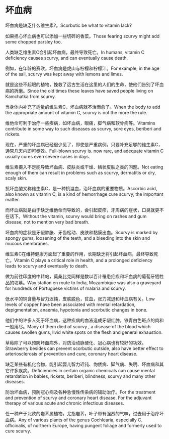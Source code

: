 # 坏血病

<p><span class="chinese">坏血病是缺乏什么维生素?。</span><span class="english">Scorbutic be what to vitamin lack?</span></p>

<p><span class="chinese">如果担心坏血病也可以添加一些切碎的香菜。</span><span class="english">Those fearing scurvy might add some chopped parsley too.</span></p>

<p><span class="chinese">人类缺乏维生素C会引起坏血病，最终导致死亡。</span><span class="english">In humans, vitamin C deficiency causes scurvy, and can eventually cause death.</span></p>

<p><span class="chinese">例如，在年龄的赛欧，坏血病是虎山与柠檬和柠檬汁。</span><span class="english">For example, in the age of the sail, scurvy was kept away with lemons and limes.</span></p>

<p><span class="chinese">就是这些不起眼的植物，挽救了远古生活在这里的人们的生命，使他们告别了坏血病的折磨。</span><span class="english">Since the old times these leaves have saved people living on Kamchatka from scurvy.</span></p>

<p><span class="chinese">当身体内补充了适量的维生素C，坏血病就不治而愈了。</span><span class="english">When the body to add the appropriate amount of vitamin C, scurvy is not the more the rule.</span></p>

<p><span class="chinese">维他命可利于治疗一些疾病，如坏血病，眼痛，脚气病和软骨病等。</span><span class="english">Vitamins contribute in some way to such diseases as scurvy, sore eyes, beriberi and rickets.</span></p>

<p><span class="chinese">现在，严重的坏血病已经很少见了，即使是严重病例，只要补充足够的维生素C，通常几天内即可奏效。</span><span class="english">Full-blown scurvy is. now rare, and adequate vitamin C usually cures even severe cases in days.</span></p>

<p><span class="chinese">维生素摄入不足能导致坏血病、皮肤炎或干燥、鳞状皮肤之类的问题。</span><span class="english">Not eating enough of them can result in problems such as scurvy, dermatitis or dry, scaly skin.</span></p>

<p><span class="chinese">抗坏血酸又称维生素C，是一种抗溢血，治坏血病的重要物质。</span><span class="english">Ascorbic acid, also known as vitamin C, is a kind of hemorrhage cure scurvy, the important matter.</span></p>

<p><span class="chinese">而坏血病就是由于缺乏维他命而导致的，会引起皮疹，牙周病的症状，口臭就更不在话下。</span><span class="english">Without the vitamin, scurvy would bring on rashes and gum disease, not to mention very bad breath.</span></p>

<p><span class="chinese">坏血病的症状是牙龈肿胀、牙齿松动、皮肤和黏膜出血。</span><span class="english">Scurvy is marked by spongy gums, loosening of the teeth, and a bleeding into the skin and mucous membranes.</span></p>

<p><span class="chinese">维生素C在维持健康方面起了重要的作用，长期缺乏将引起坏血病，最终导致死亡。</span><span class="english">Vitamin C plays a critical role in health, and a prolonged deficiency leads to scurvy and eventually to death.</span></p>

<p><span class="chinese">做为前往印度的中转站，莫桑比克同样是数以百计罹患疟疾和坏血病的葡萄牙牺牲品的坟墓。</span><span class="english">Way station en route to India, Mozambique was also a graveyard for hundreds of Portuguese victims of malaria and scurvy.</span></p>

<p><span class="chinese">低水平的铜含量与智力迟钝，皮肤脱色，贫血，张力减退和坏血病有关。</span><span class="english">Low levels of copper have been associated with mental retardation, depigmentation, anaemia, hypotonia and scorbutic changes in bone.</span></p>

<p><span class="chinese">他们中的许多人死于坏血病，这种疾病的血液造成牙龈红肿，铁青白色斑点的肉和一般用尽。</span><span class="english">Many of them died of scurvy , a disease of the blood which causes swollen gums, livid white spots on the flesh and general exhaustion.</span></p>

<p><span class="chinese">草莓除了可以预防坏血病外，对防治动脉硬化、冠心病也有较好的功效。</span><span class="english">Strawberry besides can prevent scorbutic outside, also have better effect to arteriosclerosis of prevention and cure, coronary heart disease.</span></p>

<p><span class="chinese">缺乏某些有机化合物，能引起婴儿智力迟钝、佝偻病、脚气病、失明、坏血病和其它许多疾病。</span><span class="english">Deficiencies in certain organic chemicals can cause mental retardation in babies, rickets, beriberi, blindness, scurvy and many other diseases.</span></p>

<p><span class="chinese">防治坏血病，预防冠心病及各种急慢性传染病的辅助治疗。</span><span class="english">For the treatment and prevention of scurvy and coronary heart disease. For the adjuvant therapy of various acute and chronic infectious diseases.</span></p>

<p><span class="chinese">任一种产于北欧的岩荠属植物，尤指岩荠，叶子带有强烈的气味，过去用于治疗坏血病。</span><span class="english">Any of various plants of the genus Cochlearia, especially C. officinalis, of northern Europe, having pungent foliage and formerly used to cure scurvy.</span></p>

